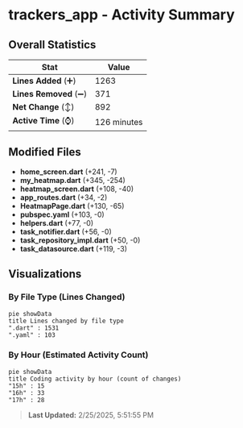 # trackers_app - Activity Summary 

## Overall Statistics

| Stat                   | Value                                                             |
| ---------------------- | ----------------------------------------------------------------- |
| **Lines Added** (➕)   | 1263                                          |
| **Lines Removed** (➖) | 371                                        |
| **Net Change** (↕)    | 892                |
| **Active Time** (⌚)   | 126 minutes |


## Modified Files
- **home_screen.dart** (+241, -7)
- **my_heatmap.dart** (+345, -254)
- **heatmap_screen.dart** (+108, -40)
- **app_routes.dart** (+34, -2)
- **HeatmapPage.dart** (+130, -65)
- **pubspec.yaml** (+103, -0)
- **helpers.dart** (+77, -0)
- **task_notifier.dart** (+56, -0)
- **task_repository_impl.dart** (+50, -0)
- **task_datasource.dart** (+119, -3)

## Visualizations

### By File Type (Lines Changed)

```mermaid
pie showData
title Lines changed by file type
".dart" : 1531
".yaml" : 103
```

### By Hour (Estimated Activity Count)

```mermaid
pie showData
title Coding activity by hour (count of changes)
"15h" : 15
"16h" : 33
"17h" : 28
```


> **Last Updated:** 2/25/2025, 5:51:55 PM